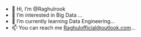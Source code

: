 - 👋 Hi, I’m @Raghulrook
- 👀 I’m interested in Big Data ...
- 🌱 I’m currently learning Data Engineering...
- 📫 You can reach me Raghulofficial@outlook.com...

<!---
Raghulrook/Raghulrook is a ✨ special ✨ repository because its `README.md` (this file) appears on your GitHub profile.
You can click the Preview link to take a look at your changes.
--->
